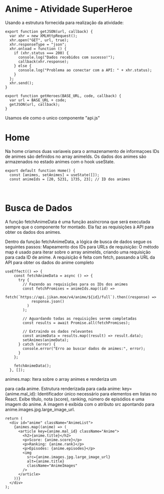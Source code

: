 # Anime - Atividade SuperHeroe

Usando a estrutura fornecida para realização da atividade:

``` tsx
export function getJSON(url, callback) {
  var xhr = new XMLHttpRequest();
  xhr.open("GET", url, true);
  xhr.responseType = "json";
  xhr.onload = function () {
    if (xhr.status === 200) {
      console.log("Dados recebidos com sucesso!");
      callback(xhr.response);
    } else {
      console.log("Problema ao conectar com a API: " + xhr.status);
    }
  };
  xhr.send();
}

export function getHeroes(BASE_URL, code, callback) {
  var url = BASE_URL + code;
  getJSON(url, callback);
}
```

Usamos ele como o unico componente "api.js"

<h1>Home</h1>
Na home criamos duas variaveis para o armazenamento de informaçoes
IDs de animes são definidos no array animeIds.
Os dados dos animes são armazenados no estado animes com o hook useState.

``` tsx
export default function Home() {
  const [animes, setAnimes] = useState([]);
  const animeIds = [20, 5231, 1735, 23]; // ID dos animes
```
<br>

  <h1>Busca de Dados</h1>
A função fetchAnimeData é uma função assíncrona que será executada sempre que o componente for montado. Ela faz as requisições à API para obter os dados dos animes.

Dentro da função fetchAnimeData, a lógica de busca de dados segue os seguintes passos:
Mapeamento dos IDs para URLs de requisição: O método map é usado para iterar sobre o array animeIds, criando uma requisição para cada ID de anime. A requisição é feita com fetch, passando a URL da API para obter os dados do anime completo

``` tsx
useEffect(() => {
    const fetchAnimeData = async () => {
      try {
        // Fazendo as requisições para os IDs dos animes
        const fetchPromises = animeIds.map((id) =>
          fetch(`https://api.jikan.moe/v4/anime/${id}/full`).then((response) =>
            response.json()
          )
        );

        // Aguardando todas as requisições serem completadas
        const results = await Promise.all(fetchPromises);

        // Extraindo os dados relevantes
        const animeData = results.map((result) => result.data);
        setAnimes(animeData);
      } catch (error) {
        console.error("Erro ao buscar dados de animes:", error);
      }
    };

    fetchAnimeData();
  }, []);
```

  animes.map:
  Itera sobre o array animes e renderiza um <article> para cada anime.
  Estrutura renderizada para cada anime:
  key={anime.mal_id}: Identificador único necessário para elementos em listas no React.
  Exibe título, nota (score), ranking, número de episódios e uma imagem do anime.
  A imagem é exibida com o atributo src apontando para anime.images.jpg.large_image_url.

``` tsx
return (
  <div id="anime" className="AnimeList">
    {animes.map((anime) => (
      <article key={anime.mal_id} className="Anime">
        <h2>{anime.title}</h2>
        <p>Score: {anime.score}</p>
        <p>Ranking: {anime.rank}</p>
        <p>Episodes: {anime.episodes}</p>
        <img
          src={anime.images.jpg.large_image_url}
          alt={anime.title}
          className="AnimeImages"
        />
      </article>
    ))}
  </div>
);
```


